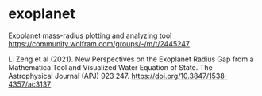 # exoplanet
Exoplanet mass-radius plotting and analyzing tool
https://community.wolfram.com/groups/-/m/t/2445247

Li Zeng et al (2021).
New Perspectives on the Exoplanet Radius Gap from a Mathematica Tool and Visualized Water Equation of State. The Astrophysical Journal (APJ) 923 247.
https://doi.org/10.3847/1538-4357/ac3137
